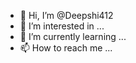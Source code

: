 - 👋 Hi, I’m @Deepshi412
- 👀 I’m interested in ...
- 🌱 I’m currently learning ...
- 📫 How to reach me ...

<!---
Deepshi412/Deepshi412 is a ✨ special ✨ repository because its `README.md` (this file) appears on your GitHub profile.
You can click the Preview link to take a look at your changes.
--->
